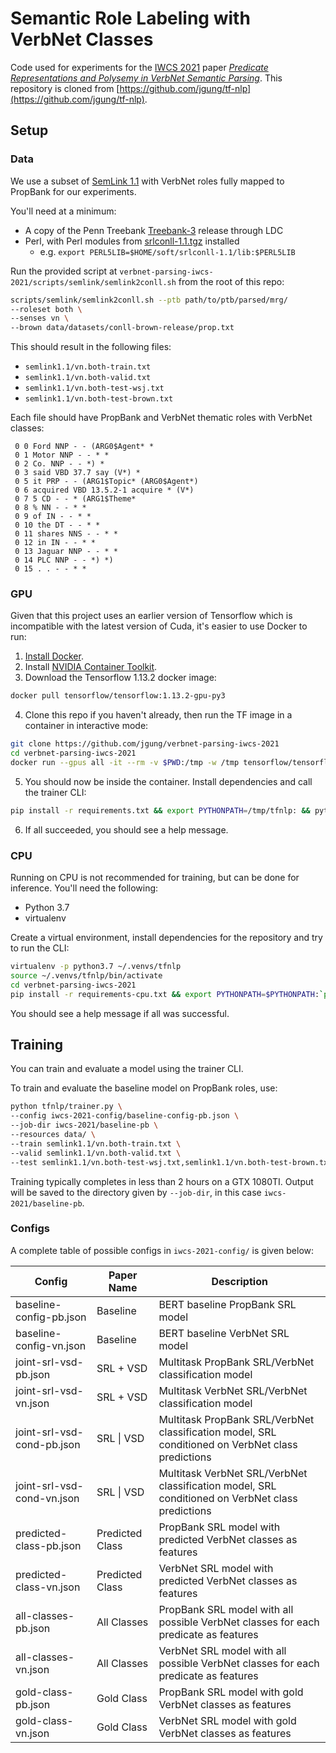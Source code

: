 # Semantic Role Labeling with VerbNet Classes

Code used for experiments for the [IWCS 2021](https://iwcs2021.github.io/index.html) paper [*Predicate Representations and Polysemy in VerbNet Semantic Parsing*](https://iwcs2021.github.io/proceedings/iwcs/pdf/2021.iwcs-1.6.pdf).
This repository is cloned from [https://github.com/jgung/tf-nlp](https://github.com/jgung/tf-nlp).

## Setup
### Data
We use a subset of [SemLink 1.1](https://verbs.colorado.edu/semlink/) with VerbNet roles fully mapped to PropBank for our experiments.

You'll need at a minimum:
* A copy of the Penn Treebank [Treebank-3](https://catalog.ldc.upenn.edu/LDC99T42) release through LDC
* Perl, with Perl modules from [srlconll-1.1.tgz](http://www.lsi.upc.edu/~srlconll/srlconll-1.1.tgz) installed
  * e.g. `export PERL5LIB=$HOME/soft/srlconll-1.1/lib:$PERL5LIB`

Run the provided script at `verbnet-parsing-iwcs-2021/scripts/semlink/semlink2conll.sh` from the root of this repo:
```bash
scripts/semlink/semlink2conll.sh --ptb path/to/ptb/parsed/mrg/
--roleset both \
--senses vn \
--brown data/datasets/conll-brown-release/prop.txt
```

This should result in the following files:
* `semlink1.1/vn.both-train.txt`
* `semlink1.1/vn.both-valid.txt`
* `semlink1.1/vn.both-test-wsj.txt`
* `semlink1.1/vn.both-test-brown.txt`

Each file should have PropBank and VerbNet thematic roles with VerbNet classes:
```text
 0 0 Ford NNP - - (ARG0$Agent* * 
 0 1 Motor NNP - - * * 
 0 2 Co. NNP - - *) * 
 0 3 said VBD 37.7 say (V*) * 
 0 5 it PRP - - (ARG1$Topic* (ARG0$Agent*) 
 0 6 acquired VBD 13.5.2-1 acquire * (V*) 
 0 7 5 CD - - * (ARG1$Theme* 
 0 8 % NN - - * * 
 0 9 of IN - - * * 
 0 10 the DT - - * * 
 0 11 shares NNS - - * * 
 0 12 in IN - - * * 
 0 13 Jaguar NNP - - * * 
 0 14 PLC NNP - - *) *) 
 0 15 . . - - * * 
```


### GPU
Given that this project uses an earlier version of Tensorflow which is incompatible with the latest version of Cuda, it's easier to use Docker to run:

1. [Install Docker](https://docs.docker.com/engine/install/).
2. Install [NVIDIA Container Toolkit](https://docs.nvidia.com/datacenter/cloud-native/container-toolkit/install-guide.html#setting-up-nvidia-container-toolkit).
3. Download the Tensorflow 1.13.2 docker image:
```bash
docker pull tensorflow/tensorflow:1.13.2-gpu-py3
```
4. Clone this repo if you haven't already, then run the TF image in a container in interactive mode:
```bash
git clone https://github.com/jgung/verbnet-parsing-iwcs-2021
cd verbnet-parsing-iwcs-2021
docker run --gpus all -it --rm -v $PWD:/tmp -w /tmp tensorflow/tensorflow:1.13.2-gpu-py3
```
5. You should now be inside the container. Install dependencies and call the trainer CLI:
```bash
pip install -r requirements.txt && export PYTHONPATH=/tmp/tfnlp: && python tfnlp/trainer.py
```
6. If all succeeded, you should see a help message.

### CPU
Running on CPU is not recommended for training, but can be done for inference. You'll need the following:

* Python 3.7
* virtualenv

Create a virtual environment, install dependencies for the repository and try to run the CLI:
```bash
virtualenv -p python3.7 ~/.venvs/tfnlp
source ~/.venvs/tfnlp/bin/activate
cd verbnet-parsing-iwcs-2021
pip install -r requirements-cpu.txt && export PYTHONPATH=$PYTHONPATH:`pwd` && python3.7 tfnlp/trainer.py
```
You should see a help message if all was successful.

## Training
You can train and evaluate a model using the trainer CLI.

To train and evaluate the baseline model on PropBank roles, use:
```bash
python tfnlp/trainer.py \
--config iwcs-2021-config/baseline-config-pb.json \
--job-dir iwcs-2021/baseline-pb \
--resources data/ \
--train semlink1.1/vn.both-train.txt \
--valid semlink1.1/vn.both-valid.txt \
--test semlink1.1/vn.both-test-wsj.txt,semlink1.1/vn.both-test-brown.txt
```

Training typically completes in less than 2 hours on a GTX 1080TI.
Output will be saved to the directory given by `--job-dir`, in this case `iwcs-2021/baseline-pb`.

### Configs
A complete table of possible configs in `iwcs-2021-config/` is given below:

| Config | Paper Name | Description |
| --- | --- | --- |
| baseline-config-pb.json | Baseline | BERT baseline PropBank SRL model |
| baseline-config-vn.json | Baseline | BERT baseline VerbNet SRL model |
| joint-srl-vsd-pb.json | SRL + VSD | Multitask PropBank SRL/VerbNet classification model |
| joint-srl-vsd-vn.json | SRL + VSD | Multitask VerbNet SRL/VerbNet classification model |
| joint-srl-vsd-cond-pb.json | SRL &#124; VSD | Multitask PropBank SRL/VerbNet classification model, SRL conditioned on VerbNet class predictions |
| joint-srl-vsd-cond-vn.json | SRL &#124; VSD | Multitask VerbNet SRL/VerbNet classification model, SRL conditioned on VerbNet class predictions |
| predicted-class-pb.json | Predicted Class | PropBank SRL model with predicted VerbNet classes as features |
| predicted-class-vn.json | Predicted Class | VerbNet SRL model with predicted VerbNet classes as features |
| all-classes-pb.json | All Classes | PropBank SRL model with all possible VerbNet classes for each predicate as features |
| all-classes-vn.json | All Classes | VerbNet SRL model with all possible VerbNet classes for each predicate as features |
| gold-class-pb.json | Gold Class | PropBank SRL model with gold VerbNet classes as features |
| gold-class-vn.json | Gold Class | VerbNet SRL model with gold VerbNet classes as features |
